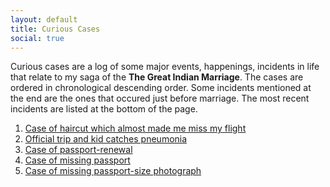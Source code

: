 ```yaml
---
layout: default
title: Curious Cases
social: true
---
```


Curious cases are a log of some major events, happenings, incidents in life that relate to my saga of the **The Great 
Indian Marriage**. The cases are ordered in chronological descending order. Some incidents mentioned at the end are the
ones that occured just before marriage. The most recent incidents are listed at the bottom of the page.

1. [Case of haircut which almost made me miss my flight](/cases/haircut-wife-kid.html)
1. [Official trip and kid catches pneumonia](cases/kid-pneumonia.html)
1. [Case of passport-renewal](/cases/passport-renew.html)
1. [Case of missing passport](/cases/passport.html)
1. [Case of missing passport-size photograph](/cases/passport-photo.html)
